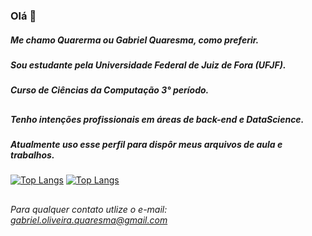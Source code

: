 ### Olá 👋

##### Me chamo Quarerma ou Gabriel Quaresma, como preferir.
##### Sou estudante pela Universidade Federal de Juiz de Fora (UFJF).
##### Curso de Ciências da Computação 3° período.
###
##
##### Tenho intenções profissionais em áreas de back-end e DataScience.
##### Atualmente uso esse perfil para dispôr meus arquivos de aula e trabalhos.




[![Top Langs](https://github-readme-stats-git-masterrstaa-rickstaa.vercel.app/api/top-langs/?username=quarerma&theme=dracula)](https://github.com/quarerma/github-readme-stats) [![Top Langs](https://github-readme-stats.vercel.app/api?username=quarerma&theme=dracula)](https://github.com/quarerma)

##
###### Para qualquer contato utlize o e-mail: gabriel.oliveira.quaresma@gmail.com 
<!--
**quarerma/quarerma** is a ✨ _special_ ✨ repository because its `README.md` (this file) appears on your GitHub profile.

Here are some ideas to get you started:

- 🔭 I’m currently working on ...
- 🌱 I’m currently learning ...
- 👯 I’m looking to collaborate on ...
- 🤔 I’m looking for help with ...
- 💬 Ask me about ...
- 📫 How to reach me: ...
- 😄 Pronouns: ...
- ⚡ Fun fact: ...
-->
